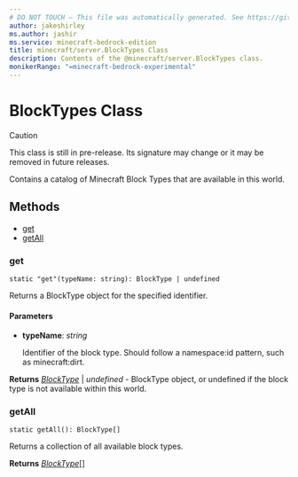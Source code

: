 ```yaml
---
# DO NOT TOUCH — This file was automatically generated. See https://github.com/mojang/minecraftapidocsgenerator to modify descriptions, examples, etc.
author: jakeshirley
ms.author: jashir
ms.service: minecraft-bedrock-edition
title: minecraft/server.BlockTypes Class
description: Contents of the @minecraft/server.BlockTypes class.
monikerRange: "=minecraft-bedrock-experimental"
---
```

# BlockTypes Class

> [!CAUTION]
> This class is still in pre-release.  Its signature may change or it may be removed in future releases.

Contains a catalog of Minecraft Block Types that are available in this world.

## Methods
- [get](#get)
- [getAll](#getall)

### **get**
`
static "get"(typeName: string): BlockType | undefined
`

Returns a BlockType object for the specified identifier.

#### **Parameters**
- **typeName**: *string*
  
  Identifier of the block type. Should follow a namespace:id pattern, such as minecraft:dirt.

**Returns** [*BlockType*](BlockType.md) | *undefined* - BlockType object, or undefined if the block type is not available within this world.

### **getAll**
`
static getAll(): BlockType[]
`

Returns a collection of all available block types.

**Returns** [*BlockType*](BlockType.md)[]
